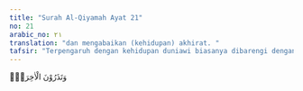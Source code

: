 ```yaml
---
title: "Surah Al-Qiyamah Ayat 21"
no: 21
arabic_no: ٢١
translation: "dan mengabaikan (kehidupan) akhirat. "
tafsir: "Terpengaruh dengan kehidupan duniawi biasanya dibarengi dengan sikap mendustai wahyu, serta melupakan kehidupan hari akhirat dan bahkan tidak percaya dengan kedatangannya."
---
```

وَتَذَرُوْنَ الْاٰخِرَةَۗ